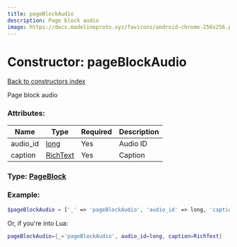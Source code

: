 ```yaml
---
title: pageBlockAudio
description: Page block audio
image: https://docs.madelineproto.xyz/favicons/android-chrome-256x256.png
---
```

# Constructor: pageBlockAudio  
[Back to constructors index](index.md)



Page block audio

### Attributes:

| Name     |    Type       | Required | Description |
|----------|---------------|----------|-------------|
|audio\_id|[long](../types/long.md) | Yes|Audio ID|
|caption|[RichText](../types/RichText.md) | Yes|Caption|



### Type: [PageBlock](../types/PageBlock.md)


### Example:

```php
$pageBlockAudio = ['_' => 'pageBlockAudio', 'audio_id' => long, 'caption' => RichText];
```  


Or, if you're into Lua:

```lua
pageBlockAudio={_='pageBlockAudio', audio_id=long, caption=RichText}

```


